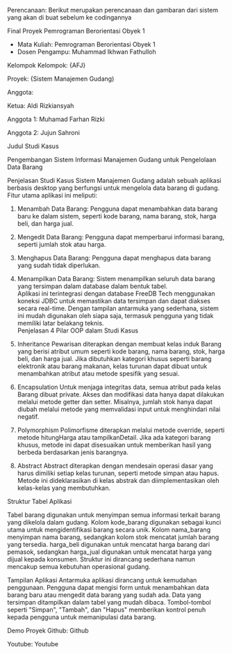 Perencanaan: Berikut merupakan perencanaan dan gambaran dari sistem yang akan di buat sebelum ke codingannya

Final Proyek Pemrograman Berorientasi Obyek 1
* Mata Kuliah: Pemrograman Berorientasi Obyek 1
* Dosen Pengampu: Muhammad Ikhwan Fathulloh

Kelompok
Kelompok: {AFJ} 

Proyek: {Sistem Manajemen Gudang) 

Anggota:

Ketua: Aldi Rizkiansyah 

Anggota 1: Muhamad Farhan Rizki 

Anggota 2: Jujun Sahroni

Judul Studi Kasus

Pengembangan Sistem Informasi Manajemen Gudang untuk Pengelolaan Data Barang

Penjelasan Studi Kasus
Sistem Manajemen Gudang adalah sebuah aplikasi berbasis desktop yang berfungsi untuk mengelola data barang di gudang. Fitur utama aplikasi ini meliputi:  
1. Menambah Data Barang: Pengguna dapat menambahkan data barang baru ke dalam sistem, seperti kode barang, nama barang, stok, harga beli, dan harga jual.  
2. Mengedit Data Barang: Pengguna dapat memperbarui informasi barang, seperti jumlah stok atau harga.  
3. Menghapus Data Barang: Pengguna dapat menghapus data barang yang sudah tidak diperlukan.  
4. Menampilkan Data Barang: Sistem menampilkan seluruh data barang yang tersimpan dalam database dalam bentuk tabel.  
Aplikasi ini terintegrasi dengan database FreeDB Tech menggunakan koneksi JDBC untuk memastikan data tersimpan dan dapat diakses secara real-time. Dengan tampilan antarmuka yang sederhana, sistem ini mudah digunakan oleh siapa saja, termasuk pengguna yang tidak memiliki latar belakang teknis.  
Penjelasan 4 Pilar OOP dalam Studi Kasus

1. Inheritance
Pewarisan diterapkan dengan membuat kelas induk Barang yang berisi atribut umum seperti kode barang, nama barang, stok, harga beli, dan harga jual. Jika dibutuhkan kategori khusus seperti barang elektronik atau barang makanan, kelas turunan dapat dibuat untuk menambahkan atribut atau metode spesifik yang sesuai.  
2. Encapsulation
Untuk menjaga integritas data, semua atribut pada kelas Barang dibuat private. Akses dan modifikasi data hanya dapat dilakukan melalui metode getter dan setter. Misalnya, jumlah stok hanya dapat diubah melalui metode yang memvalidasi input untuk menghindari nilai negatif.  
3. Polymorphism
Polimorfisme diterapkan melalui metode override, seperti metode hitungHarga atau tampilkanDetail. Jika ada kategori barang khusus, metode ini dapat disesuaikan untuk memberikan hasil yang berbeda berdasarkan jenis barangnya.  
4. Abstract
   Abstract diterapkan dengan mendesain operasi dasar yang harus dimiliki setiap kelas turunan, seperti metode simpan atau hapus. Metode ini dideklarasikan di kelas abstrak dan diimplementasikan oleh kelas-kelas yang membutuhkan.  

Struktur Tabel Aplikasi

Tabel barang digunakan untuk menyimpan semua informasi terkait barang yang dikelola dalam gudang. Kolom kode_barang digunakan sebagai kunci utama untuk mengidentifikasi barang secara unik. Kolom nama_barang menyimpan nama barang, sedangkan kolom stok mencatat jumlah barang yang tersedia. harga_beli digunakan untuk mencatat harga barang dari pemasok, sedangkan harga_jual digunakan untuk mencatat harga yang dijual kepada konsumen. Struktur ini dirancang sederhana namun mencakup semua kebutuhan operasional gudang.  

Tampilan Aplikasi
Antarmuka aplikasi dirancang untuk kemudahan penggunaan. Pengguna dapat mengisi form untuk menambahkan data barang baru atau mengedit data barang yang sudah ada. Data yang tersimpan ditampilkan dalam tabel yang mudah dibaca. Tombol-tombol seperti "Simpan", "Tambah", dan "Hapus" memberikan kontrol penuh kepada pengguna untuk memanipulasi data barang. 

Demo Proyek
Github: Github

Youtube: Youtube
